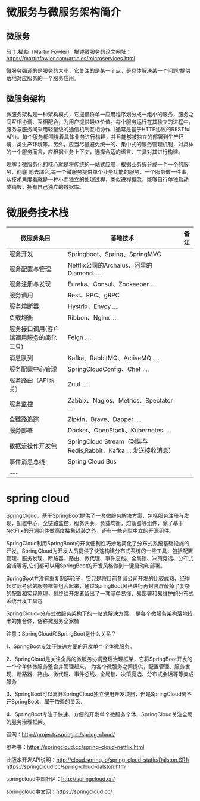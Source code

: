 # 微服务与微服务架构简介
## 微服务
马丁.福勒（Martin Fowler） 描述微服务的论文网址：           
https://martinfowler.com/articles/microservices.html

微服务强调的是服务的大小，它关注的是某一个点，是具体解决某一个问题/提供落地对应服务的一个服务应用。

## 微服务架构
微服务架构是⼀种架构模式，它提倡将单⼀应⽤程序划分成⼀组⼩的服务，服务之间互相协调、互相配合，为⽤户提供最终价值。每个服务运⾏在其独⽴的进程中，服务与服务间采⽤轻量级的通信机制互相协作（通常是基于HTTP协议的RESTful API）。每个服务都围绕着具体业务进⾏构建，并且能够被独⽴的部署到⽣产环境、类⽣产环境等。另外，应当尽量避免统⼀的、集中式的服务管理机制，对具体的⼀个服务⽽⾔，应根据业务上下⽂，选择合适的语⾔、⼯具对其进⾏构建。

理解：微服务化的核心就是将传统的一站式应用，根据业务拆分成一个一个的服务，彻底
   地去耦合,每一个微服务提供单个业务功能的服务，一个服务做一件事，
   从技术角度看就是一种小而独立的处理过程，类似进程概念，能够自行单独启动
   或销毁，拥有自己独立的数据库。
   
# 微服务技术栈
|微服务条目	|落地技术	|备注|
|---|---|---|
|服务开发|	Springboot、Spring、SpringMVC||	
|服务配置与管理	|Netflix公司的Archaius、阿里的Diamond ....	||	
|服务注册与发现	|Eureka、Consul、Zookeeper ....	||	
|服务调用	|Rest、RPC、gRPC	||	
|服务熔断器	|Hystrix、Envoy ....	||	
|负载均衡	|Ribbon、Nginx ....	||	
|服务接口调用(客户端调用服务的简化工具)	|Feign ....	||	
|消息队列	|Kafka、RabbitMQ、ActiveMQ ....	||	
|服务配置中心管理	|SpringCloudConfig、Chef ....|	
|服务路由（API网关）	|Zuul ....	||
|服务监控	|Zabbix、Nagios、Metrics、Spectator ....	||	
|全链路追踪|	Zipkin，Brave、Dapper ....	||	
|服务部署|	Docker、OpenStack、Kubernetes ....	||	
|数据流操作开发包	|SpringCloud Stream（封装与Redis,Rabbit、Kafka ....发送接收消息）||	
|事件消息总线|	Spring Cloud Bus||	
|......|||		

# spring cloud

SpringCloud，基于SpringBoot提供了一套微服务解决方案，包括服务注册与发现，配置中心，全链路监控，服务网关，负载均衡，熔断器等组件，除了基于NetFlix的开源组件做高度抽象封装之外，还有一些选型中立的开源组件。
 
SpringCloud利用SpringBoot的开发便利性巧妙地简化了分布式系统基础设施的开发，SpringCloud为开发人员提供了快速构建分布式系统的一些工具，包括配置管理、服务发现、断路器、路由、微代理、事件总线、全局锁、决策竞选、分布式会话等等,它们都可以用SpringBoot的开发风格做到一键启动和部署。
 
SpringBoot并没有重复制造轮子，它只是将目前各家公司开发的比较成熟、经得起实际考验的服务框架组合起来，通过SpringBoot风格进行再封装屏蔽掉了复杂的配置和实现原理，最终给开发者留出了一套简单易懂、易部署和易维护的分布式系统开发工具包

SpringCloud=分布式微服务架构下的一站式解决方案，
是各个微服务架构落地技术的集合体，俗称微服务全家桶

注意：SpringCloud和SpringBoot是什么关系？

1、SpringBoot专注于快速方便的开发单个个体微服务。

2、SpringCloud是关注全局的微服务协调整理治理框架，它将SpringBoot开发的一个个单体微服务整合并管理起来，
为各个微服务之间提供，配置管理、服务发现、断路器、路由、微代理、事件总线、全局锁、决策竞选、分布式会话等等集成服务
 
3、SpringBoot可以离开SpringCloud独立使用开发项目，但是SpringCloud离不开SpringBoot，属于依赖的关系.
 
4、SpringBoot专注于快速、方便的开发单个微服务个体，SpringCloud关注全局的服务治理框架。

官网：http://projects.spring.io/spring-cloud/

参考书：https://springcloud.cc/spring-cloud-netflix.html

此版本开发API说明：http://cloud.spring.io/spring-cloud-static/Dalston.SR1/
 https://springcloud.cc/spring-cloud-dalston.html

springcloud中国社区：http://springcloud.cn/

springcloud中文网：https://springcloud.cc/

 
 
 
 
 
 

